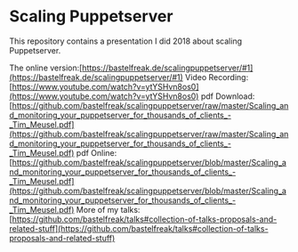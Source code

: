 # Scaling Puppetserver

This repository contains a presentation I did 2018 about scaling Puppetserver.

The online version:[https://bastelfreak.de/scalingpuppetserver/#1](https://bastelfreak.de/scalingpuppetserver/#1)
Video Recording: [https://www.youtube.com/watch?v=ytYSHvn8os0](https://www.youtube.com/watch?v=ytYSHvn8os0)
pdf Download: [https://github.com/bastelfreak/scalingpuppetserver/raw/master/Scaling_and_monitoring_your_puppetserver_for_thousands_of_clients_-_Tim_Meusel.pdf](https://github.com/bastelfreak/scalingpuppetserver/raw/master/Scaling_and_monitoring_your_puppetserver_for_thousands_of_clients_-_Tim_Meusel.pdf)
pdf Online: [https://github.com/bastelfreak/scalingpuppetserver/blob/master/Scaling_and_monitoring_your_puppetserver_for_thousands_of_clients_-_Tim_Meusel.pdf](https://github.com/bastelfreak/scalingpuppetserver/blob/master/Scaling_and_monitoring_your_puppetserver_for_thousands_of_clients_-_Tim_Meusel.pdf)
More of my talks: [https://github.com/bastelfreak/talks#collection-of-talks-proposals-and-related-stuff](https://github.com/bastelfreak/talks#collection-of-talks-proposals-and-related-stuff)
